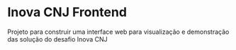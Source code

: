 # Inova CNJ Frontend

Projeto para construir uma interface web para visualização e demonstração das solução do desafio Inova CNJ 